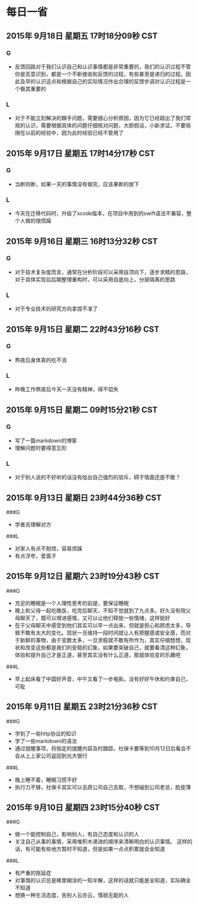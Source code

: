 # 每日一省
## 2015年 9月18日 星期五 17时18分09秒 CST
### G
* 反馈回路对于我们认识自己和认识事情都是非常重要的，我们的认识过程不管你是否意识到，都是一个不断接收和反馈的过程，有些甚至是递归的过程。因此及早的认识这点和根据自己的实际情况作出合理的反馈步调对认识过程是一个极其重要的

### L
* 对于不能立刻解决的棘手问题，需要细心分析原因，因为它已经超出了我们常规的认识，需要根据具体的问题仔细核对问题，大胆假设，小新求证。不要局限在以前的经验中，因为此时经验已经不管用了

## 2015年 9月17日 星期五 17时14分17秒 CST
### G
* 当断则断，如果一天的事情没有做完，应该果断的放下

### L
* 今天在迁移代码时，升级了xcode版本，在项目中用到的swift语法不兼容，整个人做的很烦躁

## 2015年 9月16日 星期三 16时13分32秒 CST
### G
* 对于技术复杂度而言，通常在分析阶段可以采用自顶向下，逐步求精的思路，对于具体实现后后期整理重构时，可以采用自底向上，分层隔离的思路

### L
* 对于专业技术的研究方向拿捏不准了

## 2015年 9月15日 星期二 22时43分16秒 CST
### G
* 熬夜后身体真的吃不消

### L
* 昨晚工作熬夜后今天一天没有精神，得不偿失

## 2015年 9月15日 星期二 09时15分21秒 CST
### G
* 写了一篇markdown的博客
* 理解问题时要得意忘形

### L
* 对于别人说的不好听的话没有给出自己强烈的驳斥，碍于情面还是不敢？

## 2015年 9月13日 星期日 23时44分36秒 CST
###G
* 学者去理解对方

###L
* 对家人有点不耐烦，容易烦躁
* 有点浮夸，爱面子

## 2015年 9月12日 星期六 23时19分43秒 CST
###G
* 充足的睡眠是一个人理性思考的前提，要保证睡眠
* 晚上和父母一起吃晚饭，吃完后聊天，不知不觉就到了九点多。好久没有陪父母聊天了，既可以增进感情，又可以让他们释放一些情绪，这样挺好
* 在于父母聊天中感受到他们其实可以早一点出来，但就是担心和顾虑太多，导致不敢有太大的变化。现状一旦维持一段时间就让人有把握感或安全感，而对于新鲜的事物，由于变数太多，一旦求稳就不敢有所作为，其实仔细想想，现状和改变这些都是我们的安稳的幻象，如果要突破自己，就要看清这种幻象，体验和提升自己才是正道，甚至其实没有什么正道，那就体验变的乐趣吧

###L
* 早上起床看了中国好声音，中午又看了一步电影。没有好好午休和约束自己，可耻

## 2015年 9月11日 星期五 23时21分36秒 CST
###G
* 学到了一些http协议的知识
* 学了一些markdown的语法
* 通过提醒事项，将指定的提醒内容及时跟踪。社保卡要等到10月12日后看会不会从上上家公司返回到光大银行

###L
* 晚上睡不着，睡眠习惯不好
* 执行力不够，社保卡其实可以去原公司自己去取，不想碰到公司老总，脸皮薄

## 2015年 9月10日 星期四 23时15分40秒 CST
###G
* 做一个能控制自己，影响别人，有自己态度和认识的人
* 关注自己从事的事情，采用堆积木递进的顺序来清晰明白的认识事情。 这样的话，有可能有些地方暂时不知道，但是如果一点点积累就会全知道

###L
* 有严重的拖延症
* 对事情的认识总是稀里糊涂的一知半解，这样的话就只能是全知道，实际确全不知道
* 想换一种生活态度，告别人云亦云，懦弱无能的人
